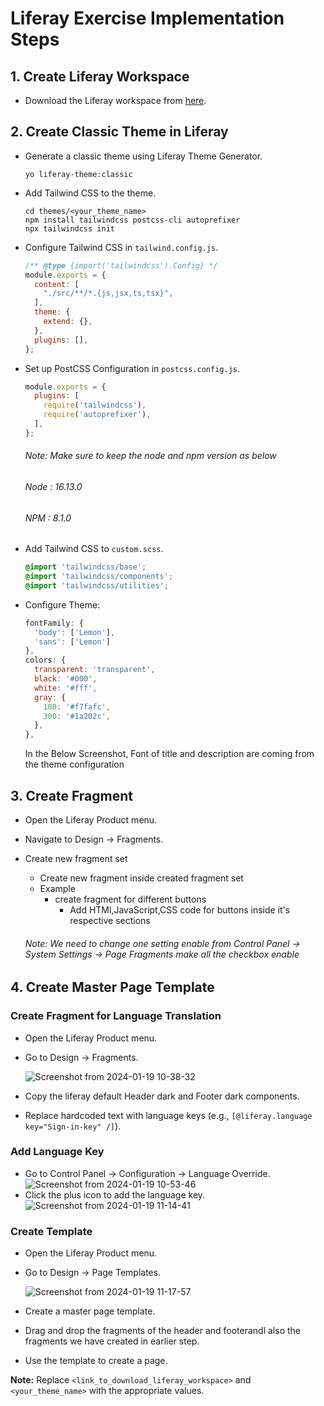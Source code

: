 # Liferay Exercise Implementation Steps

## 1. Create Liferay Workspace

- Download the Liferay workspace from [here](https://github.com/JemyDalsaniya/liferay-estimation-workspace).

## 2. Create Classic Theme in Liferay

- Generate a classic theme using Liferay Theme Generator.
  ```
  yo liferay-theme:classic
  ```

- Add Tailwind CSS to the theme.
  ```
  cd themes/<your_theme_name>
  npm install tailwindcss postcss-cli autoprefixer
  npx tailwindcss init
  ```

- Configure Tailwind CSS in `tailwind.config.js`.
  ```javascript
  /** @type {import('tailwindcss').Config} */
  module.exports = {
    content: [
      "./src/**/*.{js,jsx,ts,tsx}",
    ],
    theme: {
      extend: {},
    },
    plugins: [],
  };
  ```

- Set up PostCSS Configuration in `postcss.config.js`.
  ```javascript
  module.exports = {
    plugins: [
      require('tailwindcss'),
      require('autoprefixer'),
    ],
  };
  ```
  ###### Note: Make sure to keep the node and npm version as below
  ###### Node : 16.13.0
  ###### NPM : 8.1.0


- Add Tailwind CSS to `custom.scss`.
  ```scss
  @import 'tailwindcss/base';
  @import 'tailwindcss/components';
  @import 'tailwindcss/utilities';
  ```

- Configure Theme:
  ```javascript
  fontFamily: {
    'body': ['Lemon'],
    'sans': ['Lemon']
  },
  colors: {
    transparent: 'transparent',
    black: '#000',
    white: '#fff',
    gray: {
      100: '#f7fafc',
      300: '#1a202c',
    },
  },
  ```
  In the Below Screenshot, Font of title and description are coming from the theme configuration




## 3. Create Fragment

- Open the Liferay Product menu.
- Navigate to Design -> Fragments.
- Create new fragment set
    - Create new fragment inside created fragment set
    - Example
        - create fragment for different buttons
            -  Add HTMl,JavaScript,CSS code for buttons inside it's respective sections

  ###### Note: We need to change one setting enable from Control Panel -> System Settings -> Page Fragments make all the checkbox enable


## 4. Create Master Page Template

### Create Fragment for Language Translation

- Open the Liferay Product menu.
- Go to Design -> Fragments.

  ![Screenshot from 2024-01-19 10-38-32](https://github.com/riddhi-Jani123/testing/assets/100912019/36d62c1e-db5c-4579-861a-9c357c180614)

- Copy the liferay default Header dark and Footer dark components.
- Replace hardcoded text with language keys (e.g., `[@liferay.language key="Sign-in-key" /]`).

### Add Language Key

- Go to Control Panel -> Configuration -> Language Override.
  ![Screenshot from 2024-01-19 10-53-46](https://github.com/riddhi-Jani123/testing/assets/100912019/e2971f72-a888-43e8-9eda-dace99d76405)
- Click the plus icon to add the language key.
  ![Screenshot from 2024-01-19 11-14-41](https://github.com/riddhi-Jani123/testing/assets/100912019/9859f285-5b39-4b4b-9a47-0dcba1389c9a)

### Create Template

- Open the Liferay Product menu.
- Go to Design -> Page Templates.

  ![Screenshot from 2024-01-19 11-17-57](https://github.com/riddhi-Jani123/testing/assets/100912019/955da7e6-66ac-4a60-9d6c-bf2939e2787c)

- Create a master page template.
- Drag and drop the fragments of the header and footerandl also the fragments we have created in earlier step.
- Use the template to create a page.

**Note:** Replace `<link_to_download_liferay_workspace>` and `<your_theme_name>` with the appropriate values.
